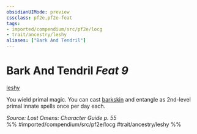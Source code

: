 ```yaml
---
obsidianUIMode: preview
cssclass: pf2e,pf2e-feat
tags:
- imported/compendium/src/pf2e/locg
- trait/ancestry/leshy
aliases: ["Bark And Tendril"]
---
```

# Bark And Tendril  *Feat 9*  
[leshy](leshy-b1.md)  


You wield primal magic. You can cast [barkskin](../spells/barkskin.md) and entangle as 2nd-level primal innate spells once per day each.

*Source: Lost Omens: Character Guide p. 55*  
%% #imported/compendium/src/pf2e/locg #trait/ancestry/leshy %%